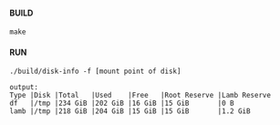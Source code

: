 #### BUILD
`make`

#### RUN
```
./build/disk-info -f [mount point of disk]
```


```
output:
Type |Disk |Total   |Used    |Free   |Root Reserve |Lamb Reserve
df   |/tmp |234 GiB |202 GiB |16 GiB |15 GiB       |0 B
lamb |/tmp |218 GiB |204 GiB |15 GiB |15 GiB       |1.2 GiB

```
